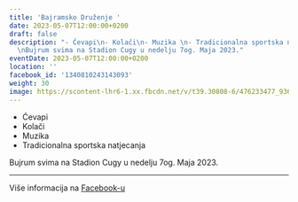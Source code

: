 ```yaml
---
title: 'Bajramsko Druženje '
date: 2023-05-07T12:00:00+0200
draft: false
description: "- Ćevapi\n- Kolači\n- Muzika \n- Tradicionalna sportska natjecanja\n\
  \nBujrum svima na Stadion Cugy u nedelju 7og. Maja 2023."
eventDate: 2023-05-07T12:00:00+0200
location: ''
facebook_id: '1340810243143093'
weight: 30
image: https://scontent-lhr6-1.xx.fbcdn.net/v/t39.30808-6/476233477_936651505262116_4103480540059516894_n.jpg?_nc_cat=110&ccb=1-7&_nc_sid=9e60e4&_nc_ohc=I1_3BJOIYSQQ7kNvwFsN_nU&_nc_oc=Adm-0IBZD5rLZKnfe2owdKTdcOYo7Uec39oounf-I2_ZCrcgPvopF96CPYOZexRjhio&_nc_zt=23&_nc_ht=scontent-lhr6-1.xx&edm=ABTKTjYEAAAA&_nc_gid=ZIkMPZMX_FVBb9spXKGDKg&oh=00_AfdgeCV5qBvA8glo1zvHTGpCJW9myKlkm78waEfZpNhd5A&oe=68E7A64B
---
```


- Ćevapi
- Kolači
- Muzika 
- Tradicionalna sportska natjecanja

Bujrum svima na Stadion Cugy u nedelju 7og. Maja 2023.

---

Više informacija na [Facebook-u](https://facebook.com/events/1340810243143093)